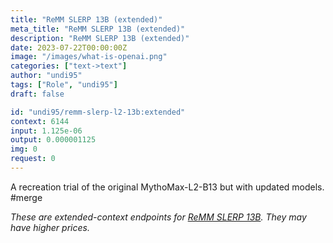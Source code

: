 ```yaml
---
title: "ReMM SLERP 13B (extended)"
meta_title: "ReMM SLERP 13B (extended)"
description: "ReMM SLERP 13B (extended)"
date: 2023-07-22T00:00:00Z
image: "/images/what-is-openai.png"
categories: ["text->text"]
author: "undi95"
tags: ["Role", "undi95"]
draft: false

id: "undi95/remm-slerp-l2-13b:extended"
context: 6144
input: 1.125e-06
output: 0.000001125
img: 0
request: 0
---
```


A recreation trial of the original MythoMax-L2-B13 but with updated models. #merge

_These are extended-context endpoints for [ReMM SLERP 13B](/undi95/remm-slerp-l2-13b). They may have higher prices._

